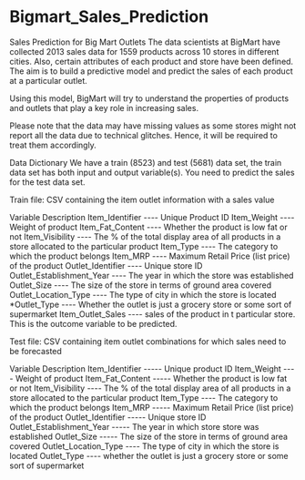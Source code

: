 # Bigmart_Sales_Prediction
Sales Prediction for Big Mart Outlets
The data scientists at BigMart have collected 2013 sales data for 1559 products across 10 stores in different cities. Also, certain attributes of each product and store have been defined. The aim is to build a predictive model and predict the sales of each product at a particular outlet.

Using this model, BigMart will try to understand the properties of products and outlets that play a key role in increasing sales.

Please note that the data may have missing values as some stores might not report all the data due to technical glitches. Hence, it will be required to treat them accordingly.

Data Dictionary
We have a train (8523) and test (5681) data set, the train data set has both input and output variable(s). You need to predict the sales for the test data set.

Train file:
CSV containing the item outlet information with a sales value

Variable Description
Item_Identifier ---- Unique Product ID
Item_Weight ---- Weight of product
Item_Fat_Content ---- Whether the product is low fat or not
Item_Visibility ---- The % of the total display area of all products in a store allocated to the particular product
Item_Type ---- The category to which the product belongs
Item_MRP ---- Maximum Retail Price (list price) of the product
Outlet_Identifier ---- Unique store ID
Outlet_Establishment_Year ---- The year in which the store was established
Outlet_Size ---- The size of the store in terms of ground area covered
Outlet_Location_Type ---- The type of city in which the store is located
*Outlet_Type ---- Whether the outlet is just a grocery store or some sort of supermarket
Item_Outlet_Sales ---- sales of the product in t particular store. This is the outcome variable to be predicted.

Test file:
CSV containing item outlet combinations for which sales need to be forecasted

Variable Description
Item_Identifier ----- Unique product ID
Item_Weight ---- Weight of product
Item_Fat_Content ----- Whether the product is low fat or not
Item_Visibility ---- The % of the total display area of all products in a store allocated to the particular product
Item_Type ---- The category to which the product belongs
Item_MRP ----- Maximum Retail Price (list price) of the product
Outlet_Identifier ----- Unique store ID
Outlet_Establishment_Year ----- The year in which store store was established
Outlet_Size ----- The size of the store in terms of ground area covered
Outlet_Location_Type ---- The type of city in which the store is located
Outlet_Type ---- whether the outlet is just a grocery store or some sort of supermarket

